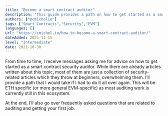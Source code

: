 ```yaml
---
title: "Become a smart contract auditor"
description: "This guide provides a path on how to get started as a smart contract security auditor."
authors: ["@cmichelio"]
tags: ["Smart Contracts","Security","EVM"]
languages: []
url: "https://cmichel.io/how-to-become-a-smart-contract-auditor/"
dateAdded: 2021-11-15
level: "Intermediate"
date: 2021-10-30
---
```


From time to time, I receive messages asking me for advice on how to get started as a smart contract security auditor. While there are already articles written about this topic, most of them are just a collection of security-related articles which they throw at beginners, overwhelming them. I’ll provide a path that I would take if I had to do it all over again. This will be ETH specific (or more general EVM-specific) as most auditing work is currently still in this ecosystem.

At the end, I’ll also go over frequently asked questions that are related to auditing and getting your first job.